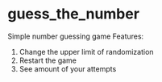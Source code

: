 # guess_the_number
Simple number guessing game
Features:
1. Сhange the upper limit of randomization
2. Restart the game
3. See amount of your attempts
